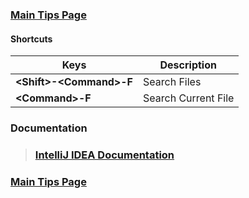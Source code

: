 ### [Main Tips Page](https://github.com/sethfuller/tips/blob/main/main_tech_tips.md)

#### Shortcuts

| Keys                      | Description         |
|---------------------------|---------------------|
| **\<Shift>-\<Command>-F** | Search Files        |
| **\<Command>-F**          | Search Current File |

### Documentation

> ### [IntelliJ IDEA Documentation](https://www.jetbrains.com/help/idea/discover-intellij-idea.html)

### [Main Tips Page](https://github.com/sethfuller/tips/blob/main/main_tech_tips.md)
